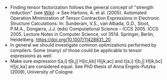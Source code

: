 - Finding tensor factorization follows the general concept of "strength reduction" (see [Wiki](https://en.wikipedia.org/wiki/Strength_reduction))
-> See Hartono, A. et al. (2005). Automated Operation Minimization of Tensor Contraction Expressions in Electronic Structure Calculations. In: Sunderam, V.S., van Albada, G.D., Sloot, P.M.A., Dongarra, J.J. (eds) Computational Science – ICCS 2005. ICCS 2005. Lecture Notes in Computer Science, vol 3514. Springer, Berlin, Heidelberg. https://doi.org/10.1007/11428831_20
- In general we should investigate common optimizations performed by compilers. Some (many) of those could be applicable to tensor expressions as well
- Make sure expression t[a,i] t[b,j] H[ic,kb] H[jk,ac] and t[a,i] t[b,j] H[ik,bc] H[jc,ka] are considered equal. See PhD thesis of Anna Engels-Putzka (2009), University of Cologne
